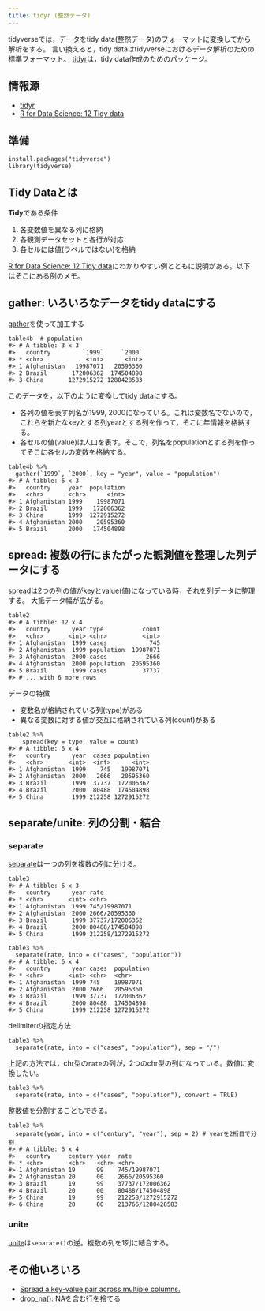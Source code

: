 ```yaml
---
title: tidyr (整然データ)
---
```


tidyverseでは，データをtidy data(整然データ)のフォーマットに変換してから解析をする。
言い換えると，tidy dataはtidyverseにおけるデータ解析のための標準フォーマット。
[tidyr](https://tidyr.tidyverse.org/)は，tidy data作成のためのパッケージ。

## 情報源
- [tidyr](https://tidyr.tidyverse.org/)
- [R for Data Science: 12 Tidy data](http://r4ds.had.co.nz/tidy-data.html)

## 準備
```
install.packages("tidyverse")
library(tidyverse)
```

## Tidy Dataとは

**Tidy**である条件
1. 各変数値を異なる列に格納
2. 各観測データセットと各行が対応
3. 各セルには値(ラベルではない)を格納

[R for Data Science: 12 Tidy data](http://r4ds.had.co.nz/tidy-data.html)にわかりやすい例とともに説明がある。以下はそこにある例のメモ。


## gather: いろいろなデータをtidy dataにする

[gather](https://tidyr.tidyverse.org/reference/gather.html)を使って加工する

```
table4b  # population
#> # A tibble: 3 x 3
#>   country         `1999`     `2000`
#> * <chr>            <int>      <int>
#> 1 Afghanistan   19987071   20595360
#> 2 Brazil       172006362  174504898
#> 3 China       1272915272 1280428583
```

このデータを，以下のように変換してtidy dataにする。

- 各列の値を表す列名が1999, 2000になっている。これは変数名でないので，これらを新たなkeyとする列yearとする列を作って，そこに年情報を格納する。
- 各セルの値(value)は人口を表す。そこで，列名をpopulationとする列を作ってそこに各セルの変数を格納する。

```
table4b %>% 
  gather(`1999`, `2000`, key = "year", value = "population")
#> # A tibble: 6 x 3
#>   country     year  population
#>   <chr>       <chr>      <int>
#> 1 Afghanistan 1999    19987071
#> 2 Brazil      1999   172006362
#> 3 China       1999  1272915272
#> 4 Afghanistan 2000    20595360
#> 5 Brazil      2000   174504898
```


## spread: 複数の行にまたがった観測値を整理した列データにする

[spread](https://tidyr.tidyverse.org/reference/spread.html)は2つの列の値がkeyとvalue(値)になっている時，それを列データに整理する。
大抵データ幅が広がる。

```
table2
#> # A tibble: 12 x 4
#>   country      year type           count
#>   <chr>       <int> <chr>          <int>
#> 1 Afghanistan  1999 cases            745
#> 2 Afghanistan  1999 population  19987071
#> 3 Afghanistan  2000 cases           2666
#> 4 Afghanistan  2000 population  20595360
#> 5 Brazil       1999 cases          37737
#> # ... with 6 more rows
```

データの特徴
- 変数名が格納されている列(type)がある
- 異なる変数に対する値が交互に格納されている列(count)がある

```
table2 %>%
    spread(key = type, value = count)
#> # A tibble: 6 x 4
#>   country      year  cases population
#>   <chr>       <int>  <int>      <int>
#> 1 Afghanistan  1999    745   19987071
#> 2 Afghanistan  2000   2666   20595360
#> 3 Brazil       1999  37737  172006362
#> 4 Brazil       2000  80488  174504898
#> 5 China        1999 212258 1272915272
```

## separate/unite: 列の分割・結合

### separate
[separate](https://tidyr.tidyverse.org/reference/separate.html)は一つの列を複数の列に分ける。

```
table3
#> # A tibble: 6 x 3
#>   country      year rate             
#> * <chr>       <int> <chr>            
#> 1 Afghanistan  1999 745/19987071     
#> 2 Afghanistan  2000 2666/20595360    
#> 3 Brazil       1999 37737/172006362  
#> 4 Brazil       2000 80488/174504898  
#> 5 China        1999 212258/1272915272
```

```
table3 %>% 
  separate(rate, into = c("cases", "population"))
#> # A tibble: 6 x 4
#>   country      year cases  population
#> * <chr>       <int> <chr>  <chr>     
#> 1 Afghanistan  1999 745    19987071  
#> 2 Afghanistan  2000 2666   20595360  
#> 3 Brazil       1999 37737  172006362 
#> 4 Brazil       2000 80488  174504898 
#> 5 China        1999 212258 1272915272
```

delimiterの指定方法
```
table3 %>% 
  separate(rate, into = c("cases", "population"), sep = "/")
```
上記の方法では，chr型の`rate`の列が，2つのchr型の列になっている。数値に変換したい。
```
table3 %>% 
  separate(rate, into = c("cases", "population"), convert = TRUE)
```

整数値を分割することもできる。

```
table3 %>% 
  separate(year, into = c("century", "year"), sep = 2) # yearを2桁目で分割
#> # A tibble: 6 x 4
#>   country     century year  rate             
#> * <chr>       <chr>   <chr> <chr>            
#> 1 Afghanistan 19      99    745/19987071     
#> 2 Afghanistan 20      00    2666/20595360    
#> 3 Brazil      19      99    37737/172006362  
#> 4 Brazil      20      00    80488/174504898  
#> 5 China       19      99    212258/1272915272
#> 6 China       20      00    213766/1280428583
```

### unite

[unite](https://tidyr.tidyverse.org/reference/unite.html)は`separate()`の逆。複数の列を1列に結合する。

## その他いろいろ

- [Spread a key-value pair across multiple columns.
](https://tidyr.tidyverse.org/reference/spread.html)
- [drop_na()](https://tidyr.tidyverse.org/reference/drop_na.html): NAを含む行を捨てる
